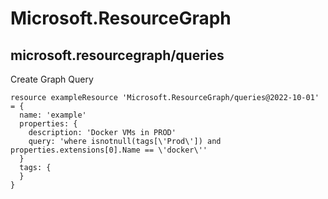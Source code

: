 # Microsoft.ResourceGraph

## microsoft.resourcegraph/queries

Create Graph Query
```bicep
resource exampleResource 'Microsoft.ResourceGraph/queries@2022-10-01' = {
  name: 'example'
  properties: {
    description: 'Docker VMs in PROD'
    query: 'where isnotnull(tags[\'Prod\']) and properties.extensions[0].Name == \'docker\''
  }
  tags: {
  }
}
```

